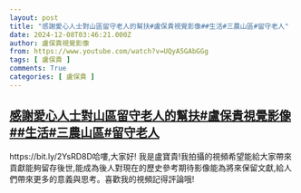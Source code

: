 ```yaml
---
layout: post
title: "感謝愛心人士對山區留守老人的幫扶#盧保貴視覺影像##生活#三農山區#留守老人"
date: 2024-12-08T03:46:21.000Z
author: 盧保貴視覺影像
from: https://www.youtube.com/watch?v=UQyA5GAbGGg
tags: [ 盧保貴 ]
comments: True
categories: [ 盧保貴 ]
---
```

<!--1733629581000-->
[感謝愛心人士對山區留守老人的幫扶#盧保貴視覺影像##生活#三農山區#留守老人](https://www.youtube.com/watch?v=UQyA5GAbGGg)
------

<div>
https://bit.ly/2YsRD8D哈嘍,大家好! 我是盧寶貴!我拍攝的視頻希望能給大家帶來貢獻能夠留存後世,能成為後人對現在的歷史參考期待影像能為將來保留文獻,給人們帶來更多的意義與思考。喜歡我的視頻記得評論哦!
</div>
